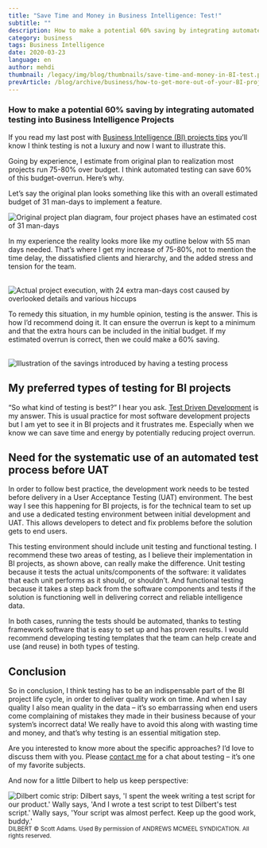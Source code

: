 ```yaml
---
title: "Save Time and Money in Business Intelligence: Test!"
subtitle: ""
description: How to make a potential 60% saving by integrating automated testing into Business Intelligence Projects
category: business
tags: Business Intelligence
date: 2020-03-23
language: en
author: mehdi
thumbnail: /legacy/img/blog/thumbnails/save-time-and-money-in-BI-test.png
prevArticle: /blog/archive/business/how-to-get-more-out-of-your-BI-projects-4-tips/
---
```


### How to make a potential 60% saving by integrating automated testing into Business Intelligence Projects

If you read my last post with [Business Intelligence (BI) projects tips](https://alef.website/blog/archive/business/how-to-get-more-out-of-your-BI-projects-4-tips) you’ll know I think testing is not a luxury and now I want to illustrate this.

Going by experience, I estimate from original plan to realization most projects run 75-80% over budget. I think automated testing can save 60% of this budget-overrun. Here’s why.

Let’s say the original plan looks something like this with an overall estimated budget of 31 man-days to implement a feature.

<img class="u-img-responsive" src="/legacy/img/blog/flow-chart-1-original-plan.png" alt="Original project plan diagram, four project phases have an estimated cost of 31 man-days">
<br>

In my experience the reality looks more like my outline below with 55 man days needed. That’s where I get my increase of 75-80%, not to mention the time delay, the dissatisfied clients and hierarchy, and the added stress and tension for the team.

<br>
<img class="u-img-responsive" src="/legacy/img/blog/flow-chart-2-actual-flow.png" alt="Actual project execution, with 24 extra man-days cost caused by overlooked details and various hiccups">
<br>

To remedy this situation, in my humble opinion, testing is the answer. This is how I’d recommend doing it. It can ensure the overrun is kept to a minimum and that the extra hours can be included in the initial budget. If my estimated overrun is correct, then we could make a 60% saving.

<br>
<img class="u-img-responsive" src="/legacy/img/blog/flow-chart-3-plan-with-test-phase.png" alt="Illustration of the savings introduced by having a testing process">

## My preferred types of testing for BI projects

“So what kind of testing is best?” I hear you ask. [Test Driven Development](https://en.wikipedia.org/wiki/Test-driven_development) is my answer. This is usual practice for most software development projects but I am yet to see it in BI projects and it frustrates me. Especially when we know we can save time and energy by potentially reducing project overrun.  

## Need for the systematic use of an automated test process before UAT

In order to follow best practice, the development work needs to be tested before delivery in a User Acceptance Testing (UAT) environment. The best way I see this happening for BI projects, is for the technical team to set up and use a dedicated testing environment between initial development and UAT. This allows developers to detect and fix problems before the solution gets to end users. 

This testing environment should include unit testing and functional testing. I recommend these two areas of testing, as I believe their implementation in BI projects, as shown above, can really make the difference. Unit testing because it tests the actual units/components of the software: it validates that each unit performs as it should, or shouldn’t. And functional testing because it takes a step back from the software components and tests if the solution is functioning well in delivering correct and reliable intelligence data.

In both cases, running the tests should be automated, thanks to testing framework software that is easy to set up and has proven results. I would recommend developing testing templates that the team can help create and use (and reuse) in both types of testing.


## Conclusion

So in conclusion, I think testing has to be an indispensable part of the BI project life cycle, in order to deliver quality work on time. And when I say quality I also mean quality in the data – it’s so embarrassing when end users come complaining of mistakes they made in their business because of your system’s incorrect data! We really have to avoid this along with wasting time and money, and that’s why testing is an essential mitigation step.

Are you interested to know more about the specific approaches? I’d love to discuss them with you. Please [contact me](/contact) for a chat about testing – it’s one of my favorite subjects.

And now for a little Dilbert to help us keep perspective:

<img class="u-img-responsive" src="/legacy/img/blog/dilbert-on-testing.gif" alt="Dilbert comic strip: Dilbert says, 'I spent the week writing a test script for our product.' Wally says, 'And I wrote a test script to test Dilbert's test script.' Wally says, 'Your script was almost perfect. Keep up the good work, buddy.'">
<small>DILBERT © Scott Adams. Used By permission of ANDREWS MCMEEL SYNDICATION. All rights reserved.</small>
